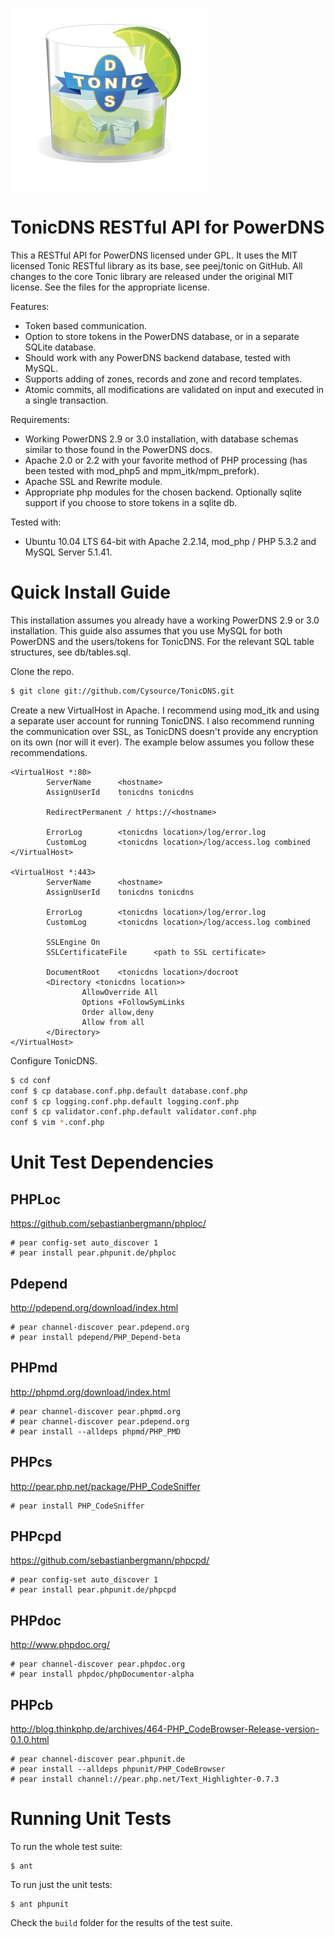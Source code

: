 ![TonicDNS Logo](http://github.com/Cysource/TonicDNS/raw/master/tonic_dns_logo.png)

TonicDNS RESTful API for PowerDNS
=================================

This a RESTful API for PowerDNS licensed under GPL. It uses the MIT licensed Tonic RESTful library as its base, see peej/tonic on GitHub. All changes to the core Tonic library are released under the original MIT license. See the files for the appropriate license.

Features:

* Token based communication.
* Option to store tokens in the PowerDNS database, or in a separate SQLite database.
* Should work with any PowerDNS backend database, tested with MySQL.
* Supports adding of zones, records and zone and record templates.
* Atomic commits, all modifications are validated on input and executed in a single transaction.

Requirements:

* Working PowerDNS 2.9 or 3.0 installation, with database schemas similar to those found in the PowerDNS docs.
* Apache 2.0 or 2.2 with your favorite method of PHP processing (has been tested with mod_php5 and mpm_itk/mpm_prefork).
* Apache SSL and Rewrite module.
* Appropriate php modules for the chosen backend. Optionally sqlite support if you choose to store tokens in a sqlite db.

Tested with:

* Ubuntu 10.04 LTS 64-bit with Apache 2.2.14, mod_php / PHP 5.3.2 and MySQL Server 5.1.41.

Quick Install Guide
===================

This installation assumes you already have a working PowerDNS 2.9 or 3.0 installation. This guide also assumes that you use MySQL for both PowerDNS and the users/tokens for TonicDNS. For the relevant SQL table structures, see db/tables.sql.

Clone the repo.

```bash
$ git clone git://github.com/Cysource/TonicDNS.git
```

Create a new VirtualHost in Apache. I recommend using mod_itk and using a separate user account for running TonicDNS. I also recommend running the communication over SSL, as TonicDNS doesn't provide any encryption on its own (nor will it ever). The example below assumes you follow these recommendations. 

```
<VirtualHost *:80>
        ServerName      <hostname>
        AssignUserId	tonicdns tonicdns

        RedirectPermanent / https://<hostname>

        ErrorLog        <tonicdns location>/log/error.log
        CustomLog       <tonicdns location>/log/access.log combined
</VirtualHost>

<VirtualHost *:443>
        ServerName      <hostname>
        AssignUserId	tonicdns tonicdns

        ErrorLog        <tonicdns location>/log/error.log
        CustomLog       <tonicdns location>/log/access.log combined

        SSLEngine On
        SSLCertificateFile      <path to SSL certificate>

        DocumentRoot    <tonicdns location>/docroot
        <Directory <tonicdns location>>
                AllowOverride All
                Options +FollowSymLinks
                Order allow,deny
                Allow from all
        </Directory>
</VirtualHost>
```

Configure TonicDNS.

```bash
$ cd conf
conf $ cp database.conf.php.default database.conf.php
conf $ cp logging.conf.php.default logging.conf.php
conf $ cp validator.conf.php.default validator.conf.php
conf $ vim *.conf.php
```

Unit Test Dependencies
======================

PHPLoc
------
https://github.com/sebastianbergmann/phploc/
```
# pear config-set auto_discover 1
# pear install pear.phpunit.de/phploc
```

Pdepend
-------
http://pdepend.org/download/index.html
```
# pear channel-discover pear.pdepend.org
# pear install pdepend/PHP_Depend-beta
```

PHPmd
-----
http://phpmd.org/download/index.html
```
# pear channel-discover pear.phpmd.org
# pear channel-discover pear.pdepend.org
# pear install --alldeps phpmd/PHP_PMD
```

PHPcs
-----
http://pear.php.net/package/PHP_CodeSniffer
```
# pear install PHP_CodeSniffer
```

PHPcpd
------
https://github.com/sebastianbergmann/phpcpd/
```
# pear config-set auto_discover 1
# pear install pear.phpunit.de/phpcpd
```

PHPdoc
------
http://www.phpdoc.org/
```
# pear channel-discover pear.phpdoc.org
# pear install phpdoc/phpDocumentor-alpha
```

PHPcb
-----
http://blog.thinkphp.de/archives/464-PHP_CodeBrowser-Release-version-0.1.0.html
```
# pear channel-discover pear.phpunit.de
# pear install --alldeps phpunit/PHP_CodeBrowser 
# pear install channel://pear.php.net/Text_Highlighter-0.7.3
```

Running Unit Tests
==================

To run the whole test suite:

```
$ ant
```

To run just the unit tests:

```
$ ant phpunit
```

Check the `build` folder for the results of the test suite.
